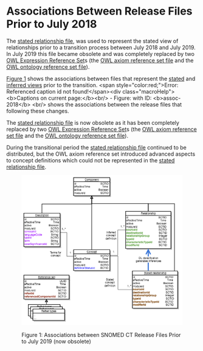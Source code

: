 # Associations Between Release Files Prior to July 2018

The [stated relationship file](https://confluence.ihtsdotools.org/display/DOCRELFMT/stated+relationship+file), was used to represent the stated view of relationships prior to a transition process between July 2018 and July 2019. In July 2019 this file became obsolete and was completely replaced by two [OWL Expression Reference Set](../../5.2.1.9-OWL-Expression-Reference-Set_66486617.html)s (the [OWL axiom reference set file](https://confluence.ihtsdotools.org/display/DOCRELFMT/OWL+axiom+reference+set+file) and the [OWL ontology reference set file](https://confluence.ihtsdotools.org/display/DOCRELFMT/OWL+ontology+reference+set+file)).

[Figure 1](https://confluence.ihtsdotools.org/display/DOCRELFMT/Associations+Between+Release+Files+Prior+to+July+2018#Figure-assoc-2018) shows the associations between files that represent the [stated](https://confluence.ihtsdotools.org/display/DOCGLOSS/stated+view) and [inferred views](https://confluence.ihtsdotools.org/display/DOCGLOSS/inferred+view) prior to the transition. \<span style="color:red;">Error: Referenced caption id not found!\</span>\<div class="macroHelp">\<b>Captions on current page:\</b>\<br/> - Figure: with ID: \<b>assoc-2018\</b> \<br/> shows the associations between the release files that following these changes.

The [stated relationship file](https://confluence.ihtsdotools.org/display/DOCRELFMT/stated+relationship+file) is now obsolete as it has been completely replaced by two [OWL Expression Reference Set](../../5.2.1.9-OWL-Expression-Reference-Set_66486617.html)s (the [OWL axiom reference set file](https://confluence.ihtsdotools.org/display/DOCRELFMT/OWL+axiom+reference+set+file) and the [OWL ontology reference set file](https://confluence.ihtsdotools.org/display/DOCRELFMT/OWL+ontology+reference+set+file)).

During the transitional period the [stated relationship file](https://confluence.ihtsdotools.org/display/DOCRELFMT/stated+relationship+file) continued to be distributed, but the OWL axiom reference set introduced advanced aspects to concept definitions which could not be represented in the [stated relationship file](https://confluence.ihtsdotools.org/display/DOCRELFMT/stated+relationship+file).

<figure><img src="../../images/104498357.png" alt=""><figcaption><p>Figure 1: Associations between SNOMED CT Release Files Prior to July 2019 (now obsolete)</p></figcaption></figure>
